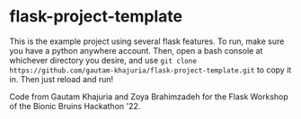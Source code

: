 # flask-project-template

This is the example project using several flask features. To run, make sure you have a python anywhere account. Then, open a bash console at whichever directory you desire, and use `git clone https://github.com/gautam-khajuria/flask-project-template.git` to copy it in. Then just reload and run!

Code from Gautam Khajuria and Zoya Brahimzadeh for the Flask Workshop of the Bionic Bruins Hackathon '22.
